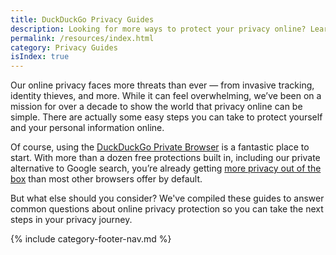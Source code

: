 ```yaml
---
title: DuckDuckGo Privacy Guides
description: Looking for more ways to protect your privacy online? Learn how to maximize your privacy from the company who's been making privacy simple for over a decade.
permalink: /resources/index.html
category: Privacy Guides
isIndex: true
---
```


Our online privacy faces more threats than ever — from invasive tracking, identity thieves, and more. While it can feel overwhelming, we’ve been on a mission for over a decade to show the world that privacy online can be simple. There are actually some easy steps you can take to protect yourself and your personal information online.

Of course, using the [DuckDuckGo Private Browser](https://duckduckgo.com/app) is a fantastic place to start. With more than a dozen free protections built in, including our private alternative to Google search, you’re already getting [more privacy out of the box](https://duckduckgo.com/compare-privacy/) than most other browsers offer by default.

But what else should you consider? We've compiled these guides to answer common questions about online privacy protection so you can take the next steps in your privacy journey.

{% include category-footer-nav.md %}
